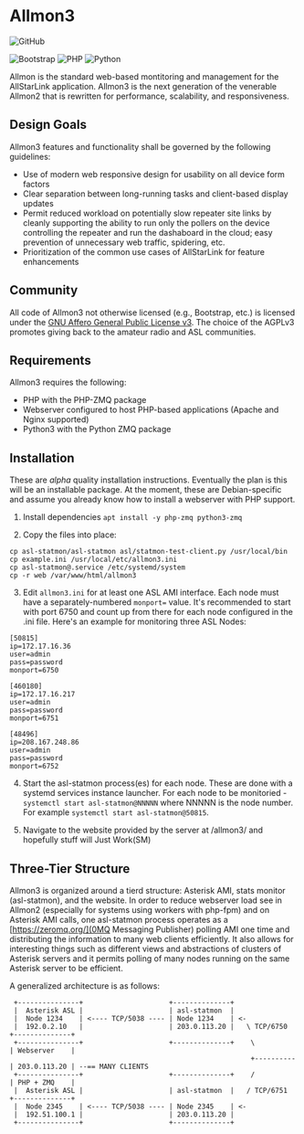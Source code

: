 # Allmon3

![GitHub](https://img.shields.io/github/license/AllStarLink/Allmon3)

![Bootstrap](https://img.shields.io/badge/bootstrap-%23563D7C.svg?style=for-the-badge&logo=bootstrap&logoColor=white) ![PHP](https://img.shields.io/badge/php-%23777BB4.svg?style=for-the-badge&logo=php&logoColor=white) ![Python](https://img.shields.io/badge/python-3670A0?style=for-the-badge&logo=python&logoColor=ffdd54)

Allmon is the standard web-based montitoring and management for the AllStarLink
application. Allmon3 is the next generation of the venerable Allmon2 that is 
rewritten for performance, scalability, and responsiveness.

## Design Goals
Allmon3 features and functionality shall be governed by the following guidelines:

* Use of modern web responsive design for usability on all device form factors
* Clear separation between long-running tasks and client-based display updates
* Permit reduced workload on potentially slow repeater site links by cleanly supporting the ability to run only the pollers on the device controlling the repeater and run the dashaboard in the cloud; easy prevention of unnecessary web traffic, spidering, etc.
* Prioritization of the common use cases of AllStarLink for feature enhancements

## Community
All code of Allmon3 not otherwise licensed (e.g., Bootstrap, etc.) is licensed
under the [GNU Affero General Public License v3](https://www.gnu.org/licenses/why-affero-gpl.html).
The choice of the AGPLv3 promotes giving back to the amateur radio and
ASL communities.

## Requirements
Allmon3 requires the following:

* PHP with the PHP-ZMQ package
* Webserver configured to host PHP-based applications (Apache and Nginx supported)
* Python3 with the Python ZMQ package

## Installation
These are *alpha* quality installation instructions. Eventually the plan is this
will be an installable package. At the moment, these are Debian-specific and 
assume you already know how to install a webserver with PHP support.

1. Install dependencies `apt install -y php-zmq python3-zmq`

2. Copy the files into place:
```
cp asl-statmon/asl-statmon asl/statmon-test-client.py /usr/local/bin
cp example.ini /usr/local/etc/allmon3.ini
cp asl-statmon@.service /etc/systemd/system
cp -r web /var/www/html/allmon3
```

3. Edit `allmon3.ini` for at least one ASL AMI interface. Each node
must have a separately-numbered `monport=` value. It's recommended
to start with port 6750 and count up from there for each node configured
in the .ini file. Here's an example for monitoring three ASL Nodes:

```
[50815]
ip=172.17.16.36
user=admin
pass=password
monport=6750

[460180]
ip=172.17.16.217
user=admin
pass=password
monport=6751

[48496]
ip=208.167.248.86
user=admin
pass=password
monport=6752
```

4. Start the asl-statmon process(es) for each node. These are done
with a systemd services instance launcher. For each node to be
monitoried - `systemctl start asl-statmon@NNNNN` where NNNNN is 
the node number. For example `systemctl start asl-statmon@50815`.

5. Navigate to the website provided by the server at /allmon3/
and hopefully stuff will Just Work(SM)

## Three-Tier Structure
Allmon3 is organized around a tierd structure: Asterisk AMI, stats monitor (asl-statmon), 
and the website. In order to reduce webserver load see in Allmon2 (especially for systems 
using workers with php-fpm) and on Asterisk AMI calls, one asl-statmon process operates
as a [https://zeromq.org/](0MQ Messaging Publisher) polling AMI one time and distributing
the information to many web clients efficiently. It also allows for interesting things
such as different views and abstractions of clusters of Asterisk servers and it permits
polling of many nodes running on the same Asterisk server to be efficient.

A generalized architecture is as follows:

```
 +---------------+                     +--------------+
 |  Asterisk ASL |                     | asl-statmon  |
 |  Node 1234    | <---- TCP/5038 ---- | Node 1234    | <-            
 |  192.0.2.10   |                     | 203.0.113.20 |   \ TCP/6750  +--------------+ 
 +---------------+                     +--------------+    \          | Webserver    |
                                                           +----------| 203.0.113.20 | --== MANY CLIENTS
 +---------------+                     +--------------+    /          | PHP + ZMQ    |
 |  Asterisk ASL |                     | asl-statmon  |   / TCP/6751  +--------------+
 |  Node 2345    | <---- TCP/5038 ---- | Node 2345    | <-
 |  192.51.100.1 |                     | 203.0.113.20 |
 +---------------+                     +--------------+
```

